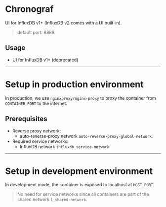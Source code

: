 # Chronograf

UI for InfluxDB v1+ (InfluxDB v2 comes with a UI built-in).

> default port: 8888

## Usage

- UI for InfluxDB v1+ (deprecated)

-------------------------------------------------------------------------------

# Setup in production environment

In production, we use `nginxproxy/nginx-proxy` to proxy the container from `CONTAINER_PORT` to the internet.

## Prerequisites

- Reverse proxy network:
  - auto-reverse-proxy network `auto-reverse-proxy-global-network`.
- Required service networks:
  - InfluxDB network `influxdb_service-network`.

-------------------------------------------------------------------------------

# Setup in development environment

In development mode, the container is exposed to localhost at `HOST_PORT`.

> No need for service networks since all containers are part of the shared network `l_shared-network`.

